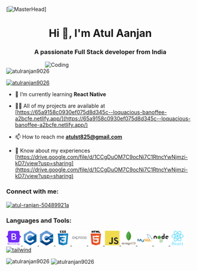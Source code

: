 [![MasterHead](https://qph.cf2.quoracdn.net/main-qimg-79159f094a1c2d76099f2c7ffa34591d)]

<h1 align="center">Hi 👋, I'm Atul Aanjan</h1>
<h3 align="center">A passionate Full Stack developer from India</h3>
<img align="right" alt="Coding" width="400" src="https://cdn.dribbble.com/users/1162077/screenshots/3848914/programmer.gif">

<p align="left"> <img src="https://komarev.com/ghpvc/?username=atulranjan9026&label=Profile%20views&color=0e75b6&style=flat" alt="atulranjan9026" /> </p>

<p align="left"> <a href="https://github.com/ryo-ma/github-profile-trophy"><img src="https://github-profile-trophy.vercel.app/?username=atulranjan9026" alt="atulranjan9026" /></a> </p>

- 🌱 I’m currently learning **React Native**

- 👨‍💻 All of my projects are available at [https://65a9158c0930ef075d8d345c--loquacious-banoffee-a2bcfe.netlify.app/](https://65a9158c0930ef075d8d345c--loquacious-banoffee-a2bcfe.netlify.app/)

- 📫 How to reach me **atulst825@gmail.com**

- 📄 Know about my experiences [https://drive.google.com/file/d/1CCgDuOM7C9ocNi7C1RtncYwNjmzi-kD7/view?usp=sharing](https://drive.google.com/file/d/1CCgDuOM7C9ocNi7C1RtncYwNjmzi-kD7/view?usp=sharing)

<h3 align="left">Connect with me:</h3>
<p align="left">
<a href="https://linkedin.com/in/atul-ranjan-50489921a" target="blank"><img align="center" src="https://raw.githubusercontent.com/rahuldkjain/github-profile-readme-generator/master/src/images/icons/Social/linked-in-alt.svg" alt="atul-ranjan-50489921a" height="30" width="40" /></a>
</p>

<h3 align="left">Languages and Tools:</h3>
<p align="left"> <a href="https://getbootstrap.com" target="_blank" rel="noreferrer"> <img src="https://raw.githubusercontent.com/devicons/devicon/master/icons/bootstrap/bootstrap-plain-wordmark.svg" alt="bootstrap" width="40" height="40"/> </a> <a href="https://www.cprogramming.com/" target="_blank" rel="noreferrer"> <img src="https://raw.githubusercontent.com/devicons/devicon/master/icons/c/c-original.svg" alt="c" width="40" height="40"/> </a> <a href="https://www.w3schools.com/cpp/" target="_blank" rel="noreferrer"> <img src="https://raw.githubusercontent.com/devicons/devicon/master/icons/cplusplus/cplusplus-original.svg" alt="cplusplus" width="40" height="40"/> </a> <a href="https://www.w3schools.com/css/" target="_blank" rel="noreferrer"> <img src="https://raw.githubusercontent.com/devicons/devicon/master/icons/css3/css3-original-wordmark.svg" alt="css3" width="40" height="40"/> </a> <a href="https://expressjs.com" target="_blank" rel="noreferrer"> <img src="https://raw.githubusercontent.com/devicons/devicon/master/icons/express/express-original-wordmark.svg" alt="express" width="40" height="40"/> </a> <a href="https://www.w3.org/html/" target="_blank" rel="noreferrer"> <img src="https://raw.githubusercontent.com/devicons/devicon/master/icons/html5/html5-original-wordmark.svg" alt="html5" width="40" height="40"/> </a> <a href="https://developer.mozilla.org/en-US/docs/Web/JavaScript" target="_blank" rel="noreferrer"> <img src="https://raw.githubusercontent.com/devicons/devicon/master/icons/javascript/javascript-original.svg" alt="javascript" width="40" height="40"/> </a> <a href="https://www.mongodb.com/" target="_blank" rel="noreferrer"> <img src="https://raw.githubusercontent.com/devicons/devicon/master/icons/mongodb/mongodb-original-wordmark.svg" alt="mongodb" width="40" height="40"/> </a> <a href="https://www.mysql.com/" target="_blank" rel="noreferrer"> <img src="https://raw.githubusercontent.com/devicons/devicon/master/icons/mysql/mysql-original-wordmark.svg" alt="mysql" width="40" height="40"/> </a> <a href="https://nodejs.org" target="_blank" rel="noreferrer"> <img src="https://raw.githubusercontent.com/devicons/devicon/master/icons/nodejs/nodejs-original-wordmark.svg" alt="nodejs" width="40" height="40"/> </a> <a href="https://reactjs.org/" target="_blank" rel="noreferrer"> <img src="https://raw.githubusercontent.com/devicons/devicon/master/icons/react/react-original-wordmark.svg" alt="react" width="40" height="40"/> </a> <a href="https://tailwindcss.com/" target="_blank" rel="noreferrer"> <img src="https://www.vectorlogo.zone/logos/tailwindcss/tailwindcss-icon.svg" alt="tailwind" width="40" height="40"/> </a> </p>

<p><img align="left" src="https://github-readme-stats.vercel.app/api/top-langs?username=atulranjan9026&show_icons=true&locale=en&layout=compact" alt="atulranjan9026" /></p>

<p>&nbsp;<img align="center" src="https://github-readme-stats.vercel.app/api?username=atulranjan9026&show_icons=true&locale=en" alt="atulranjan9026" /></p>
